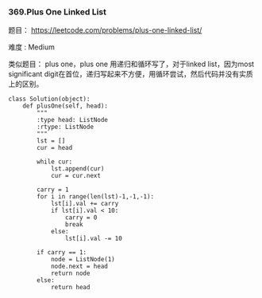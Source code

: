 ### 369.Plus One Linked List	

题目： 
<https://leetcode.com/problems/plus-one-linked-list/>

难度 : Medium



类似题目： plus one，plus one 用递归和循环写了，对于linked list，因为most significant digit在首位，递归写起来不方便，用循环尝试，然后代码并没有实质上的区别。



```
class Solution(object):
    def plusOne(self, head):
        """
        :type head: ListNode
        :rtype: ListNode
        """
        lst = []
        cur = head 

        while cur:
        	lst.append(cur)
        	cur = cur.next

        carry = 1
        for i in range(len(lst)-1,-1,-1):
        	lst[i].val += carry
        	if lst[i].val < 10:
        		carry = 0
        		break
        	else:
        		lst[i].val -= 10

        if carry == 1:
        	node = ListNode(1)
        	node.next = head
        	return node
        else:
        	return head 
```



